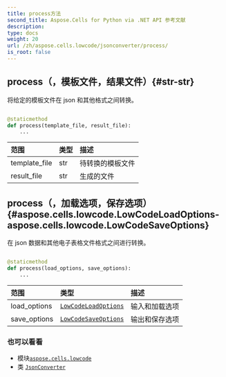 ```yaml
---
title: process方法
second_title: Aspose.Cells for Python via .NET API 参考文献
description:
type: docs
weight: 20
url: /zh/aspose.cells.lowcode/jsonconverter/process/
is_root: false
---
```

##  process（，模板文件，结果文件）{#str-str}
将给定的模板文件在 json 和其他格式之间转换。



```python

@staticmethod
def process(template_file, result_file):
    ...
```


|范围|类型|描述|
| :- | :- | :- |
| template_file | str |待转换的模板文件|
| result_file | str |生成的文件|


## process（，加载选项，保存选项）{#aspose.cells.lowcode.LowCodeLoadOptions-aspose.cells.lowcode.LowCodeSaveOptions}
在 json 数据和其他电子表格文件格式之间进行转换。



```python

@staticmethod
def process(load_options, save_options):
    ...
```


|范围|类型|描述|
| :- | :- | :- |
| load_options | [`LowCodeLoadOptions`](/cells/python-net/zh/aspose.cells.lowcode/lowcodeloadoptions) |输入和加载选项|
| save_options | [`LowCodeSaveOptions`](/cells/python-net/zh/aspose.cells.lowcode/lowcodesaveoptions) |输出和保存选项|



### 也可以看看
* 模块[`aspose.cells.lowcode`](../../)
* 类 [`JsonConverter`](/cells/python-net/zh/aspose.cells.lowcode/jsonconverter)
